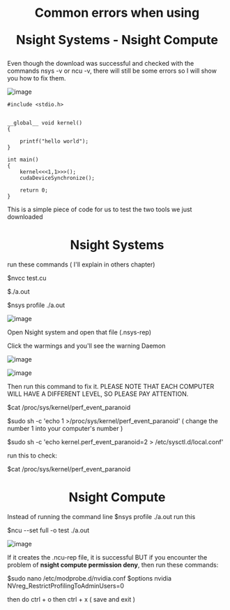 <p align="center">
 <h1 align="center"> Common errors when using
  
   Nsight Systems - Nsight Compute </h1>
</p>


Even though the download was successful and checked with the commands nsys -v or ncu -v, there will still be some errors so I will show you how to fix them.

![image](https://github.com/CisMine/Guide-NVIDIA-Tools/assets/122800932/349f86a1-d566-4c4f-b227-36ff70816c33)

```
#include <stdio.h>


__global__ void kernel()
{

    printf("hello world");
}

int main()
{
    kernel<<<1,1>>>();
    cudaDeviceSynchronize();

    return 0;
}
```

This is a simple piece of code for us to test the two tools we just downloaded

<p align="center">
 <h1 align="center"> Nsight Systems  </h1>
</p>

run these commands ( I'll explain in others chapter)

$nvcc test.cu

$./a.out

$nsys profile ./a.out

![image](https://github.com/CisMine/Guide-NVIDIA-Tools/assets/122800932/2fdad835-220d-48a0-a18d-4e91c60df6ef)

Open Nsight system and  open that file (.nsys-rep)

Click the warmings and you'll see the warning Daemon

![image](https://github.com/CisMine/Guide-NVIDIA-Tools/assets/122800932/7c22fd95-baa8-4091-938f-c705496c6755)

![image](https://github.com/CisMine/Guide-NVIDIA-Tools/assets/122800932/5cef9e18-2fb6-4c78-92a4-ed1a2bf6bfc3)


Then run this command to fix it. PLEASE NOTE THAT EACH COMPUTER WILL HAVE A DIFFERENT LEVEL, SO PLEASE PAY ATTENTION.

$cat /proc/sys/kernel/perf_event_paranoid

$sudo sh -c 'echo 1 >/proc/sys/kernel/perf_event_paranoid' ( change the number 1 into your computer's number )

$sudo sh -c 'echo kernel.perf_event_paranoid=2 > /etc/sysctl.d/local.conf'

run this to check:

$cat /proc/sys/kernel/perf_event_paranoid


<p align="center">
 <h1 align="center"> Nsight Compute  </h1>
</p>

Instead of running the command line $nsys profile ./a.out  run this

$ncu --set full -o test ./a.out


![image](https://github.com/user-attachments/assets/b6441013-116f-4056-91ac-d70d9f33fcb7)

If it creates the .ncu-rep file, it is successful BUT if you encounter the problem of **nsight compute permission deny**, then run these commands:

$sudo nano /etc/modprobe.d/nvidia.conf $options nvidia NVreg_RestrictProfilingToAdminUsers=0

then do ctrl + o then ctrl + x ( save and exit )

